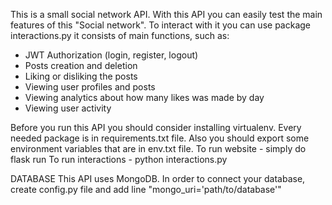 This is a small social network API.
With this API you can easily test the main features of this "Social network".
To interact with it you can use package interactions.py it consists of main functions, such as:
- JWT Authorization (login, register, logout)
- Posts creation and deletion
- Liking or disliking the posts
- Viewing user profiles and posts
- Viewing analytics about how many likes was made by day
- Viewing user activity

Before you run this API you should consider installing virtualenv. Every needed package is in requirements.txt file. 
Also you should export some environment variables that are in env.txt file.
To run website - simply do flask run
To run interactions - python interactions.py


DATABASE
This API uses MongoDB. In order to connect your database, create config.py file and add line "mongo_uri='path/to/database'"